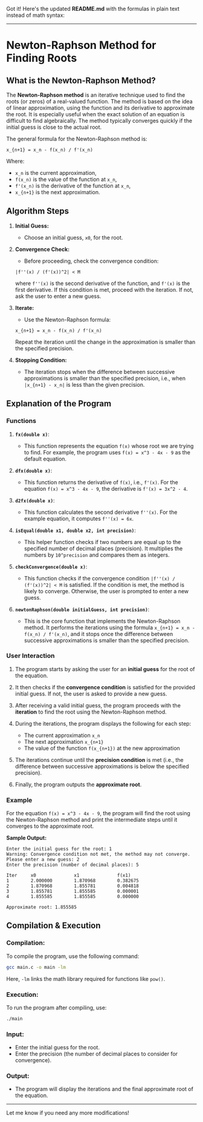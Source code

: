 Got it! Here's the updated **README.md** with the formulas in plain text instead of math syntax:

---

# Newton-Raphson Method for Finding Roots

## What is the Newton-Raphson Method?

The **Newton-Raphson method** is an iterative technique used to find the roots (or zeros) of a real-valued function. The method is based on the idea of linear approximation, using the function and its derivative to approximate the root. It is especially useful when the exact solution of an equation is difficult to find algebraically. The method typically converges quickly if the initial guess is close to the actual root.

The general formula for the Newton-Raphson method is:

```
x_{n+1} = x_n - f(x_n) / f'(x_n)
```

Where:
- `x_n` is the current approximation,
- `f(x_n)` is the value of the function at `x_n`,
- `f'(x_n)` is the derivative of the function at `x_n`,
- `x_{n+1}` is the next approximation.

## Algorithm Steps

1. **Initial Guess:**
   - Choose an initial guess, `x0`, for the root.

2. **Convergence Check:**
   - Before proceeding, check the convergence condition:

   ```
   |f''(x) / (f'(x))^2| < M
   ```

   where `f''(x)` is the second derivative of the function, and `f'(x)` is the first derivative. If this condition is met, proceed with the iteration. If not, ask the user to enter a new guess.

3. **Iterate:**
   - Use the Newton-Raphson formula:

   ```
   x_{n+1} = x_n - f(x_n) / f'(x_n)
   ```

   Repeat the iteration until the change in the approximation is smaller than the specified precision.

4. **Stopping Condition:**
   - The iteration stops when the difference between successive approximations is smaller than the specified precision, i.e., when `|x_{n+1} - x_n|` is less than the given precision.

## Explanation of the Program

### Functions

1. **`fx(double x)`**: 
   - This function represents the equation `f(x)` whose root we are trying to find. For example, the program uses `f(x) = x^3 - 4x - 9` as the default equation.

2. **`dfx(double x)`**: 
   - This function returns the derivative of `f(x)`, i.e., `f'(x)`. For the equation `f(x) = x^3 - 4x - 9`, the derivative is `f'(x) = 3x^2 - 4`.

3. **`d2fx(double x)`**: 
   - This function calculates the second derivative `f''(x)`. For the example equation, it computes `f''(x) = 6x`.

4. **`isEqual(double x1, double x2, int precision)`**: 
   - This helper function checks if two numbers are equal up to the specified number of decimal places (precision). It multiplies the numbers by `10^precision` and compares them as integers.

5. **`checkConvergence(double x)`**: 
   - This function checks if the convergence condition `|f''(x) / (f'(x))^2| < M` is satisfied. If the condition is met, the method is likely to converge. Otherwise, the user is prompted to enter a new guess.

6. **`newtonRaphson(double initialGuess, int precision)`**: 
   - This is the core function that implements the Newton-Raphson method. It performs the iterations using the formula `x_{n+1} = x_n - f(x_n) / f'(x_n)`, and it stops once the difference between successive approximations is smaller than the specified precision.

### User Interaction

1. The program starts by asking the user for an **initial guess** for the root of the equation.
   
2. It then checks if the **convergence condition** is satisfied for the provided initial guess. If not, the user is asked to provide a new guess.

3. After receiving a valid initial guess, the program proceeds with the **iteration** to find the root using the Newton-Raphson method.

4. During the iterations, the program displays the following for each step:
   - The current approximation `x_n`
   - The next approximation `x_{n+1}`
   - The value of the function `f(x_{n+1})` at the new approximation

5. The iterations continue until the **precision condition** is met (i.e., the difference between successive approximations is below the specified precision).

6. Finally, the program outputs the **approximate root**.

### Example

For the equation `f(x) = x^3 - 4x - 9`, the program will find the root using the Newton-Raphson method and print the intermediate steps until it converges to the approximate root.

**Sample Output:**

```plaintext
Enter the initial guess for the root: 1
Warning: Convergence condition not met, the method may not converge.
Please enter a new guess: 2
Enter the precision (number of decimal places): 5

Iter     x0              x1              f(x1)
1        2.000000        1.870968        0.382675
2        1.870968        1.855781        0.004818
3        1.855781        1.855585        0.000001
4        1.855585        1.855585        0.000000

Approximate root: 1.855585
```

## Compilation & Execution

### Compilation:

To compile the program, use the following command:

```bash
gcc main.c -o main -lm
```

Here, `-lm` links the math library required for functions like `pow()`.

### Execution:

To run the program after compiling, use:

```bash
./main
```

### Input:

- Enter the initial guess for the root.
- Enter the precision (the number of decimal places to consider for convergence).

### Output:

- The program will display the iterations and the final approximate root of the equation.

---

Let me know if you need any more modifications!